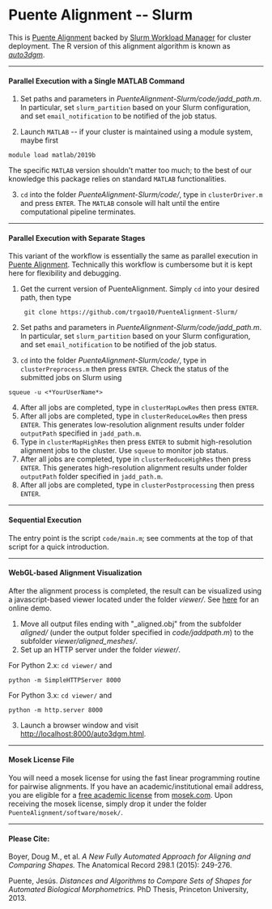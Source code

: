 # Puente Alignment -- Slurm
This is [Puente Alignment](https://github.com/trgao10/PuenteAlignment) backed by [Slurm Workload Manager](https://slurm.schedmd.com/overview.html) for cluster deployment. The R version of this alignment algorithm is known as [*auto3dgm*](https://stat.duke.edu/~sayan/auto3dgm/).

-----------
#### Parallel Execution with a Single MATLAB Command

1. Set paths and parameters in *PuenteAlignment-Slurm/code/jadd_path.m*. In particular, set `slurm_partition` based on your Slurm configuration, and set `email_notification` to be notified of the job status.

2. Launch `MATLAB` -- if your cluster is maintained using a module system, maybe first
```
module load matlab/2019b
```
The specific `MATLAB` version shouldn't matter too much; to the best of our knowledge this package relies on standard `MATLAB` functionalities.

3. `cd` into the folder *PuenteAlignment-Slurm/code/*, type in `clusterDriver.m` and press `ENTER`. The `MATLAB` console will halt until the entire computational pipeline terminates.

-----------
#### Parallel Execution with Separate Stages
This variant of the workflow is essentially the same as parallel execution in [Puente Alignment](https://github.com/trgao10/PuenteAlignment). Technically this workflow is cumbersome but it is kept here for flexibility and debugging.

1. Get the current version of PuenteAlignment. Simply `cd` into your desired path, then type

        git clone https://github.com/trgao10/PuenteAlignment-Slurm/

2. Set paths and parameters in *PuenteAlignment-Slurm/code/jadd_path.m*. In particular, set `slurm_partition` based on your Slurm configuration, and set `email_notification` to be notified of the job status.
3. `cd` into the folder *PuenteAlignment-Slurm/code/*, type in `clusterPreprocess.m` then press `ENTER`. Check the status of the submitted jobs on Slurm using
```
squeue -u <*YourUserName*>
```
4. After all jobs are completed, type in `clusterMapLowRes` then press `ENTER`.
5. After all jobs are completed, type in `clusterReduceLowRes` then press `ENTER`. This generates low-resolution alignment results under folder `outputPath` specified in `jadd_path.m`.
6. Type in `clusterMapHighRes` then press `ENTER` to submit high-resolution alignment jobs to the cluster. Use `squeue` to monitor job status.
7. After all jobs are completed, type in `clusterReduceHighRes` then press `ENTER`. This generates high-resolution alignment results under folder `outputPath` folder specified in ```jadd_path.m```.
8. After all jobs are completed, type in `clusterPostprocessing` then press `ENTER`.

-----------
#### Sequential Execution
The entry point is the script `code/main.m`; see comments at the top of that script for a quick introduction. 

-----------
#### WebGL-based Alignment Visualization
After the alignment process is completed, the result can be visualized using a javascript-based viewer located under the folder *viewer/*. See [here](http://www.math.duke.edu/~trgao10/research/auto3dgm.html) for an online demo.

1. Move all output files ending with "_aligned.obj" from the subfolder *aligned/* (under the output folder specified in *code/jaddpath.m*) to the subfolder *viewer/aligned_meshes/*.
2. Set up an HTTP server under the folder *viewer/*. 

For Python 2.x: `cd viewer/` and 
```
python -m SimpleHTTPServer 8000
```

For Python 3.x: `cd viewer/` and 
```
python -m http.server 8000
```
3. Launch a browser window and visit [http://localhost:8000/auto3dgm.html](http://localhost:8000/auto3dgm.html).

-----------
#### Mosek License File
You will need a mosek license for using the fast linear programming routine for pairwise alignments. If you have an academic/institutional email address, you are eligible for a [free academic license](https://www.mosek.com/resources/academic-license) from [mosek.com](https://www.mosek.com/). Upon receiving the mosek license, simply drop it under the folder `PuenteAlignment/software/mosek/`.

-----------
#### Please Cite:

Boyer, Doug M., et al. *A New Fully Automated Approach for Aligning and Comparing Shapes.* The Anatomical Record 298.1 (2015): 249-276.

Puente, Jesús. *Distances and Algorithms to Compare Sets of Shapes for Automated Biological Morphometrics.* PhD Thesis, Princeton University, 2013.

